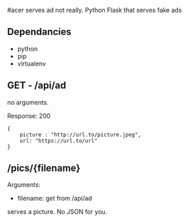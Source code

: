 #acer serves ad
not really. Python Flask that serves fake ads

## Dependancies
- python 
- pip
- virtualenv

## GET - /api/ad
no arguments.

Response: 200
```
{
    picture : "http://url.to/picture.jpeg",
    url: "https://url.to/url"
}
```

## /pics/\{filename\}
Arguments:
- filename: get from /api/ad

serves a picture. No JSON for you.
